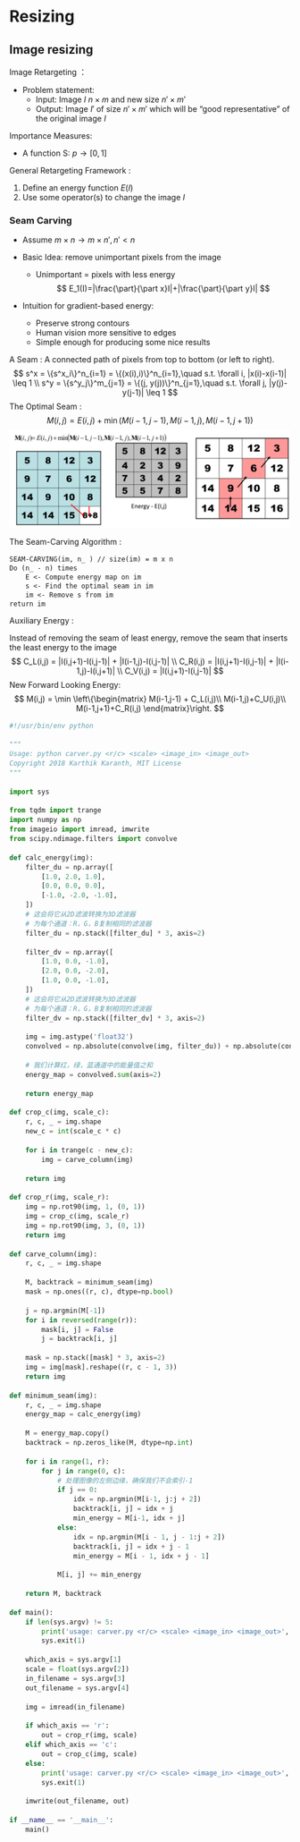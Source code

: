 # Resizing

## Image resizing

Image Retargeting ：

* Problem statement:
  * Input: Image  $I \ n \times m$ and new size $n' \times m'$
  * Output: Image $I'$ of size $n' \times m'$ which will be “good representative” of the original image $I$

Importance Measures:

* A function S: $p\rightarrow [0,1]$

General Retargeting Framework :

1. Define an energy function $E(I)$ 
2. Use some operator(s) to change the image $I$

### Seam Carving

* Assume $m \times n \rightarrow m \times n', n'<n$

* Basic Idea: remove unimportant pixels from the image

  * Unimportant = pixels with less energy
    $$
    E_1(I)=|\frac{\part}{\part x}I|+|\frac{\part}{\part y}I|
    $$

* Intuition for gradient-based energy:

  * Preserve strong contours
  * Human vision more sensitive to edges
  * Simple enough for producing some nice results

A Seam : A connected path of pixels from top to bottom (or left to right). 
$$
s^x = \{s^x_i\}^n_{i=1} = \{(x(i),i)\}^n_{i=1},\quad s.t. \forall i, |x(i)-x(i-1)| \leq 1 \\
s^y = \{s^y_j\}^m_{j=1} = \{(j, y(j))\}^n_{j=1},\quad s.t. \forall j, |y(j)-y(j-1)| \leq 1
$$
The Optimal Seam :
$$
M(i,j) = E(i,j) + \min(M(i-1,j-1),M(i-1,j),M(i-1,j+1))
$$
<img src="ch4.assets/image-20210103105036698.png" alt="image-20210103105036698" style="zoom:80%;" />

The Seam-Carving Algorithm :

```pseudocode
SEAM-CARVING(im, n_ ) // size(im) = m x n
Do (n_ - n) times
	E <- Compute energy map on im
	s <- Find the optimal seam in im
	im <- Remove s from im
return im
```

Auxiliary Energy :

Instead of removing the seam of least energy, remove the seam that inserts the least energy to the image 
$$
C_L(i,j) = |I(i,j+1)-I(i,j-1)| + |I(i-1,j)-I(i,j-1)| \\
C_R(i,j) = |I(i,j+1)-I(i,j-1)| + |I(i-1,j)-I(i,j+1)| \\
C_V(i,j) = |I(i,j+1)-I(i,j-1)| 
$$
New Forward Looking Energy:
$$
M(i,j) = \min
\left\{\begin{matrix}
 M(i-1,j-1) + C_L(i,j)\\
 M(i-1,j)+C_U(i,j)\\
M(i-1,j+1)+C_R(i,j)
\end{matrix}\right.
$$

```python
#!/usr/bin/env python

"""
Usage: python carver.py <r/c> <scale> <image_in> <image_out>
Copyright 2018 Karthik Karanth, MIT License
"""

import sys

from tqdm import trange
import numpy as np
from imageio import imread, imwrite
from scipy.ndimage.filters import convolve

def calc_energy(img):
    filter_du = np.array([
        [1.0, 2.0, 1.0],
        [0.0, 0.0, 0.0],
        [-1.0, -2.0, -1.0],
    ])
    # 这会将它从2D滤波转换为3D滤波器
    # 为每个通道：R，G，B复制相同的滤波器
    filter_du = np.stack([filter_du] * 3, axis=2)

    filter_dv = np.array([
        [1.0, 0.0, -1.0],
        [2.0, 0.0, -2.0],
        [1.0, 0.0, -1.0],
    ])
    # 这会将它从2D滤波转换为3D滤波器
    # 为每个通道：R，G，B复制相同的滤波器
    filter_dv = np.stack([filter_dv] * 3, axis=2)

    img = img.astype('float32')
    convolved = np.absolute(convolve(img, filter_du)) + np.absolute(convolve(img, filter_dv))

    # 我们计算红，绿，蓝通道中的能量值之和
    energy_map = convolved.sum(axis=2)

    return energy_map

def crop_c(img, scale_c):
    r, c, _ = img.shape
    new_c = int(scale_c * c)

    for i in trange(c - new_c):
        img = carve_column(img)

    return img

def crop_r(img, scale_r):
    img = np.rot90(img, 1, (0, 1))
    img = crop_c(img, scale_r)
    img = np.rot90(img, 3, (0, 1))
    return img

def carve_column(img):
    r, c, _ = img.shape

    M, backtrack = minimum_seam(img)
    mask = np.ones((r, c), dtype=np.bool)

    j = np.argmin(M[-1])
    for i in reversed(range(r)):
        mask[i, j] = False
        j = backtrack[i, j]

    mask = np.stack([mask] * 3, axis=2)
    img = img[mask].reshape((r, c - 1, 3))
    return img

def minimum_seam(img):
    r, c, _ = img.shape
    energy_map = calc_energy(img)

    M = energy_map.copy()
    backtrack = np.zeros_like(M, dtype=np.int)

    for i in range(1, r):
        for j in range(0, c):
            # 处理图像的左侧边缘，确保我们不会索引-1
            if j == 0:
                idx = np.argmin(M[i-1, j:j + 2])
                backtrack[i, j] = idx + j
                min_energy = M[i-1, idx + j]
            else:
                idx = np.argmin(M[i - 1, j - 1:j + 2])
                backtrack[i, j] = idx + j - 1
                min_energy = M[i - 1, idx + j - 1]

            M[i, j] += min_energy

    return M, backtrack

def main():
    if len(sys.argv) != 5:
        print('usage: carver.py <r/c> <scale> <image_in> <image_out>', file=sys.stderr)
        sys.exit(1)

    which_axis = sys.argv[1]
    scale = float(sys.argv[2])
    in_filename = sys.argv[3]
    out_filename = sys.argv[4]

    img = imread(in_filename)

    if which_axis == 'r':
        out = crop_r(img, scale)
    elif which_axis == 'c':
        out = crop_c(img, scale)
    else:
        print('usage: carver.py <r/c> <scale> <image_in> <image_out>', file=sys.stderr)
        sys.exit(1)
 
    imwrite(out_filename, out)

if __name__ == '__main__':
    main()
```

